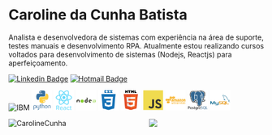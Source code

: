 # Caroline da Cunha Batista

Analista e desenvolvedora de sistemas com experiência na área de suporte, testes manuais e desenvolvimento RPA. Atualmente estou realizando cursos voltados para desenvolvimento de sistemas (Nodejs, Reactjs) para aperfeiçoamento.

[![Linkedin Badge](https://img.shields.io/badge/-Caroline%20da%20Cunha%20Batista-FF1493?style=flat-square&logo=Linkedin&logoColor=white&link=https://www.linkedin.com/in/caroline-da-cunha-batista-430280a7/)](https://www.linkedin.com/in/caroline-da-cunha-batista-430280a7/) 
[![Hotmail Badge](https://img.shields.io/badge/-caroline.cunha.b@hotmail.com-FF1493?style=flat-square&logo=microsoft-outlook&logoColor=white&link=mailto:caroline.cunha.b@hotmail.com)](mailto:caroline.cunha.b@hotmail.com)


<p align="left">
<img src="https://iima.com.br/wp-content/uploads/2020/08/WDG_An_IBM_Company_color_RGB.png" alt="IBM" width="60" height="40"/>
<img src="https://raw.githubusercontent.com/devicons/devicon/master/icons/python/python-original-wordmark.svg" alt="react" width="40" height="40"/>
<img src="https://raw.githubusercontent.com/devicons/devicon/master/icons/react/react-original-wordmark.svg" alt="react" width="40" height="40"/>
<img src="https://raw.githubusercontent.com/devicons/devicon/master/icons/nodejs/nodejs-original-wordmark.svg" alt="nodejs" width="40" height="40"/>
<img src="https://raw.githubusercontent.com/devicons/devicon/master/icons/css3/css3-plain-wordmark.svg" alt="css3"  width="40" height="40"/>
<img src="https://raw.githubusercontent.com/devicons/devicon/master/icons/html5/html5-original-wordmark.svg" alt="html5"  width="40" height="40"/>
<img src="https://raw.githubusercontent.com/devicons/devicon/master/icons/javascript/javascript-original.svg" alt="javascript" width="40" height="40"/>
<img src="https://raw.githubusercontent.com/devicons/devicon/master/icons/amazonwebservices/amazonwebservices-plain-wordmark.svg" alt="aws" width="40" height="40"/>
<img src="https://raw.githubusercontent.com/devicons/devicon/master/icons/postgresql/postgresql-original-wordmark.svg" alt="postgresql" width="40" height="40"/>
<img src="https://raw.githubusercontent.com/devicons/devicon/master/icons/mysql/mysql-original-wordmark.svg" alt="mysql" width="40" height="40"/></p><p align="center">
</p>

<img align="left" width="50%" src="https://github-readme-stats.vercel.app/api?username=CarolineCunha&show_icons=true&theme=radical" alt="CarolineCunha" />
<img align="right" width="45%" src="https://github-readme-stats.vercel.app/api/top-langs/?username=CarolineCunha&layout=compact&theme=dark&hide_border=true&cache_seconds=2000" />

